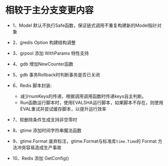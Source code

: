# 相较于主分支变更内容
- 1、Model 默认不执行Safe函数，保证链式调用不重复构建新的Model指针对象

- 2、gredis Option 构建结构调整

- 3、grpool 添加 WithParams 特性支持

- 4、gdb 增加NewCounter函数

- 5、gdb 事务Rollback时判断事务是否已关闭

- 6、Redis 脚本封装: 
  - 减少numKeys的传递，根据调用调用函数时传递keys自主判断。
  - Run函数运行脚本时，使用EVALSHA运行脚本，如果脚本不存在，则使用EVAL重试并尝试缓存脚本，以提升运行效率

- 7、软删除条件生成支持非空零时

- 8、gtime 添加时间字符串魔法函数

- 9、gtime.Format 废弃标注，gtime.Format与标准库`time.Time`的 Format 方法冲突容易造成生产事故

- 10、Redis 添加 GetConfig()